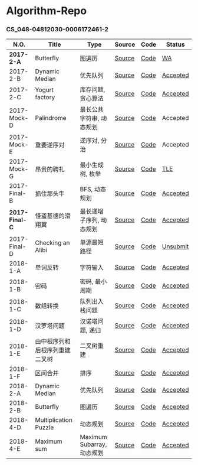 # Algorithm-Repo

### CS_048-04812030-0006172461-2

| N.O.             | Title                          | Type                       | Source                                                       | Code                                                         | Status                                                  |
| ---------------- | ------------------------------ | -------------------------- | ------------------------------------------------------------ | ------------------------------------------------------------ | ------------------------------------------------------- |
| **2017-2-A**     | Butterfly                      | 图遍历                     | [Source](https://github.com/Tenant/Algorithm-Repo/blob/master/CS_048-04812030-0006172461-2/2017-2-A.md) | [Code](https://github.com/Tenant/Algorithm-Repo/blob/master/CS_048-04812030-0006172461-2/2017-2-A.cpp) | [WA](http://algorithm.openjudge.cn/algorithmb/A/)       |
| 2017-2-B         | Dynamic Median                 | 优先队列                   | [Source](https://github.com/Tenant/Algorithm-Repo/blob/master/CS_048-04812030-0006172461-2/2017-2-B.md) | [Code](https://github.com/Tenant/Algorithm-Repo/blob/master/CS_048-04812030-0006172461-2/2017-2-B.cpp) | [Accepted](http://algorithm.openjudge.cn/algorithmb/B/) |
| 2017-2-C         | Yogurt factory                 | 库存问题, 贪心算法         | [Source](https://github.com/Tenant/Algorithm-Repo/blob/master/CS_048-04812030-0006172461-2/2017-2-C.md) | [Code](https://github.com/Tenant/Algorithm-Repo/blob/master/CS_048-04812030-0006172461-2/2017-2-C.cpp) | [Accepted](http://algorithm.openjudge.cn/algorithmb/C/) |
| 2017-Mock-D      | Palindrome                     | 最长公共字符串, 动态规划   | [Source](https://github.com/Tenant/Algorithm-Repo/blob/master/CS_048-04812030-0006172461-2/2017-Mock-D.md) | [Code](https://github.com/Tenant/Algorithm-Repo/blob/master/CS_048-04812030-0006172461-2/2017-Mock-D.cpp) | Accepted                                                |
| 2017-Mock-E      | 重要逆序对                     | 逆序对, 分治               | [Source](https://github.com/Tenant/Algorithm-Repo/blob/master/CS_048-04812030-0006172461-2/2017-Mock-E.md) | [Code](https://github.com/Tenant/Algorithm-Repo/blob/master/CS_048-04812030-0006172461-2/2017-Mock-E%20accepted) | Accepted                                                |
| 2017-Mock-G      | 昂贵的聘礼                     | 最小生成树, 枚举           | [Source](https://github.com/Tenant/Algorithm-Repo/blob/master/CS_048-04812030-0006172461-2/2017-Mock-G.md) | [Code](https://github.com/Tenant/Algorithm-Repo/blob/master/CS_048-04812030-0006172461-2/2017-Mock-G.cpp) | [TLE](http://algorithm.openjudge.cn/2017mock/G/)        |
| 2017-Final-B     | 抓住那头牛                     | BFS, 动态规划              | [Source](https://github.com/Tenant/Algorithm-Repo/blob/master/CS_048-04812030-0006172461-2/2017-Final-B.md) | [Code](https://github.com/Tenant/Algorithm-Repo/blob/master/CS_048-04812030-0006172461-2/2017-Final-B.cpp) | [Accepted](http://algorithm.openjudge.cn/final2017/B/)  |
| **2017-Final-C** | 怪盗基德的滑翔翼               | 最长递增子序列, 动态规划   | [Source](https://github.com/Tenant/Algorithm-Repo/blob/master/CS_048-04812030-0006172461-2/2017-Final-C.md) | [Code](https://github.com/Tenant/Algorithm-Repo/blob/master/CS_048-04812030-0006172461-2/2017-Final-C.cpp) | [Accepted](http://algorithm.openjudge.cn/final2017/C/)  |
| 2017-Final-D     | Checking an Alibi              | 单源最短路径               | [Source](https://github.com/Tenant/Algorithm-Repo/blob/master/CS_048-04812030-0006172461-2/2017-Final-D.md) | [Code](https://github.com/Tenant/Algorithm-Repo/blob/master/CS_048-04812030-0006172461-2/2017-Final-D.cpp) | [Unsubmit](http://algorithm.openjudge.cn/final2017/D/)  |
| 2018-1-A         | 单词反转                       | 字符输入                   | [Source](https://github.com/Tenant/Algorithm-Repo/blob/master/CS_048-04812030-0006172461-2/2018-1-A.md) | [Code](https://github.com/Tenant/Algorithm-Repo/blob/master/CS_048-04812030-0006172461-2/2018-1-A.cpp) | [Accepted](http://algorithm.openjudge.cn/201801/A/)     |
| 2018-1-B         | 密码                           | 密码, 最小周期             | [Source](https://github.com/Tenant/Algorithm-Repo/blob/master/CS_048-04812030-0006172461-2/2018-1-B.md) | [Code](https://github.com/Tenant/Algorithm-Repo/blob/master/CS_048-04812030-0006172461-2/2018-1-B.cpp) | [Accepted](http://algorithm.openjudge.cn/201801/B/)     |
| 2018-1-C         | 数组转换                       | 队列出入栈问题             | [Source](https://github.com/Tenant/Algorithm-Repo/blob/master/CS_048-04812030-0006172461-2/2018-1-C.md) | [Code](https://github.com/Tenant/Algorithm-Repo/blob/master/CS_048-04812030-0006172461-2/2018-1-C.cpp) | [Accepted](http://algorithm.openjudge.cn/201801/C/)     |
| 2018-1-D         | 汉罗塔问题                     | 汉诺塔问题, 递归           | [Source](https://github.com/Tenant/Algorithm-Repo/blob/master/CS_048-04812030-0006172461-2/2018-1-D.md) | [Code](https://github.com/Tenant/Algorithm-Repo/blob/master/CS_048-04812030-0006172461-2/2018-1-D.cpp) | [Accepted](http://algorithm.openjudge.cn/201801/D/)     |
| 2018-1-E         | 由中根序列和后根序列重建二叉树 | 二叉树重建                 | [Source](https://github.com/Tenant/Algorithm-Repo/blob/master/CS_048-04812030-0006172461-2/2018-1-E.md) | [Code](https://github.com/Tenant/Algorithm-Repo/blob/master/CS_048-04812030-0006172461-2/2018-1-E.cpp) | [Accepted](http://algorithm.openjudge.cn/201801/E/)     |
| 2018-1-F         | 区间合并                       | 排序                       | [Source](https://github.com/Tenant/Algorithm-Repo/blob/master/CS_048-04812030-0006172461-2/2018-1-F.md) | [Code](https://github.com/Tenant/Algorithm-Repo/blob/master/CS_048-04812030-0006172461-2/2018-1-F.cpp) | [Accepted](http://algorithm.openjudge.cn/201801/F/)     |
| 2018-2-A         | Dynamic Median                 | 优先队列                   | [Source](https://github.com/Tenant/Algorithm-Repo/blob/master/CS_048-04812030-0006172461-2/2018-2-A.md) | [Code](https://github.com/Tenant/Algorithm-Repo/blob/master/CS_048-04812030-0006172461-2/2018-2-A.cpp) | [Accepted](http://algorithm.openjudge.cn/201802/A/)     |
| 2018-2-B         | Butterfly                      | 图遍历                     | [Source](https://github.com/Tenant/Algorithm-Repo/blob/master/CS_048-04812030-0006172461-2/2018-2-B.md) | [Code](https://github.com/Tenant/Algorithm-Repo/blob/master/CS_048-04812030-0006172461-2/2018-2-B.cpp) | [Accepted](http://algorithm.openjudge.cn/201802/B/)     |
| 2018-4-D         | Multiplication Puzzle          | 动态规划                   | [Source](https://github.com/Tenant/Algorithm-Repo/blob/master/CS_048-04812030-0006172461-2/2018-2-D.md) | [Code](https://github.com/Tenant/Algorithm-Repo/blob/master/CS_048-04812030-0006172461-2/2018-2-D.cpp) | [Accepted](http://algorithm.openjudge.cn/201804/D/)     |
| 2018-4-E         | Maximum sum                    | Maximum Subarray, 动态规划 | [Source](https://github.com/Tenant/Algorithm-Repo/blob/master/CS_048-04812030-0006172461-2/2018-4-E.md) | [Code](https://github.com/Tenant/Algorithm-Repo/blob/master/CS_048-04812030-0006172461-2/2018-4-E.cpp) | [Accepted](http://algorithm.openjudge.cn/201804/E/)     |

